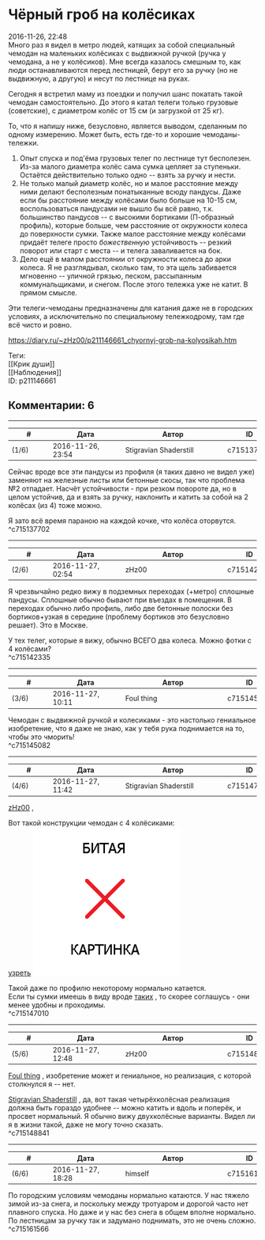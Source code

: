Чёрный гроб на колёсиках
========================

  
2016-11-26, 22:48  
 Много раз я видел в метро людей, катящих за собой специальный чемодан на маленьких колёсиках с выдвижной ручкой (ручка у чемодана, а не у колёсиков). Мне всегда казалось смешным то, как люди останавливаются перед лестницей, берут его за ручку (но не выдвижную, а другую) и несут по лестнице на руках.   
   
 Сегодня я встретил маму из поездки и получил шанс покатать такой чемодан самостоятельно. До этого я катал телеги только грузовые (советские), с диаметром колёс от 15 см (и загрузкой от 25 кг).   
   
 То, что я напишу ниже, безусловно, является выводом, сделанным по одному измерению. Может быть, есть где-то и хорошие чемоданы-тележки.   
   
 1. Опыт спуска и под'ёма грузовых телег по лестнице тут бесполезен. Из-за малого диаметра колёс сама сумка цепляет за ступеньки. Остаётся действительно только одно -- взять за ручку и нести.   
 2. Не только малый диаметр колёс, но и малое расстояние между ними делают бесполезным понатыканные всюду пандусы. Даже если бы расстояние между колёсами было больше на 10-15 см, воспользоваться пандусами не вышло бы всё равно, т.к. большинство пандусов -- с высокими бортиками (П-образный профиль), которые больше, чем расстояние от окружности колеса до поверхности сумки. Также малое расстояние между колёсами придаёт телеге просто  *божественную*  устойчивость -- резкий поворот или старт с места -- и телега заваливается на бок.   
 3. Дело ещё в малом расстоянии от окружности колеса до арки колеса. Я не разглядывал, сколько там, то эта щель забивается мгновенно -- уличной грязью, песком, рассыпанным коммунальщиками, и снегом. После этого тележка уже не катит. В прямом смысле.   
   
 Эти телеги-чемоданы предназначены для катания даже не в городских условиях, а исключительно по специальному тележкодрому, там где всё чисто и ровно.   
  
<https://diary.ru/~zHz00/p211146661_chyornyj-grob-na-kolyosikah.htm>  
  
Теги:  
[[Крик души]]  
[[Наблюдения]]  
ID: p211146661  


Комментарии: 6
--------------

  


---



|         #         |              Дата              |                     Автор                     |           ID           |
| --- | --- | --- | --- |
| (1/6) | 2016-11-26, 23:54 | Stigravian Shaderstill | c715137702 |

  
 Сейчас вроде все эти пандусы из профиля (я таких давно не видел уже) заменяют на железные листы или бетонные скосы, так что проблема №2 отпадает. Насчёт устойчивости - при резком повороте да, но в целом устойчив, да и взять за ручку, наклонить и катить за собой на 2 колёсах (из 4) тоже можно.   
   
 Я зато всё время параною на каждой кочке, что колёса оторвутся.   
 ^c715137702

---



|         #         |              Дата              |                     Автор                     |           ID           |
| --- | --- | --- | --- |
| (2/6) | 2016-11-27, 02:54 | zHz00 | c715142335 |

  
 Я чрезвычайно редко вижу в подземных переходах (+метро) сплошные пандусы. Сплошные обычно бывают при въездах в помещения. В переходах обычно либо профиль, либо две бетонные полоски без бортиков+узкая в середине (проблему бортиков это безусловно решает). Это в Москве.   
   
 У тех телег, которые я вижу, обычно ВСЕГО два колеса. Можно фотки с 4 колёсами?   
 ^c715142335

---



|         #         |              Дата              |                     Автор                     |           ID           |
| --- | --- | --- | --- |
| (3/6) | 2016-11-27, 10:11 | Foul thing | c715145082 |

  
 Чемодан с выдвижной ручкой и колесиками - это настолько гениальное изобретение, что я даже не знаю, как у тебя рука поднимается на то, чтобы это чморить!   
 ^c715145082

---



|         #         |              Дата              |                     Автор                     |           ID           |
| --- | --- | --- | --- |
| (4/6) | 2016-11-27, 11:42 | Stigravian Shaderstill | c715147010 |

  
  [zHz00](https://zHz00.diary.ru "Untitled")  ,   
   
 Вот такой конструкции чемодан с 4 колёсиками:   
  [узреть](https://zHz00.diary.ru/p211146661.htm?index=1#linkmore211146661m1)    ![изображение](pics/shop_items_catalog_image570.jpg)     
   
 Такой даже по профилю некоторому нормально катается.   
 Если ты сумки имеешь в виду вроде  [таких](pics/n1erf.jpg)  , то скорее соглашусь - они менее удобны и проходимы.   
 ^c715147010

---



|         #         |              Дата              |                     Автор                     |           ID           |
| --- | --- | --- | --- |
| (5/6) | 2016-11-27, 12:48 | zHz00 | c715148841 |

  
  [Foul thing](http://foulthing.diary.ru "Temporary Internet Flies")  , изобретение может и гениальное, но реализация, с которой столкнулся я -- нет.   
   
  [Stigravian Shaderstill](http://stigravian.diary.ru "Science, Death, Rock-n-Roll")  , да, вот такая четырёхколёсная реализация должна быть гораздо удобнее -- можно катить и вдоль и поперёк, и просвет нормальный. Я обычно вижу двухколёсные варианты. Видел ли я в жизни такой, даже не могу точно сказать.   
 ^c715148841

---



|         #         |              Дата              |                     Автор                     |           ID           |
| --- | --- | --- | --- |
| (6/6) | 2016-11-27, 18:28 | himself | c715161566 |

  
 По городским условиям чемоданы нормально катаются. У нас тяжело зимой из-за снега, и поскольку между тротуаром и дорогой часто нет плавного спуска. Но даже и у нас без снега в общем вполне нормально.   
 По лестницам за ручку так и задумано поднимать, это не очень сложно.   
 ^c715161566